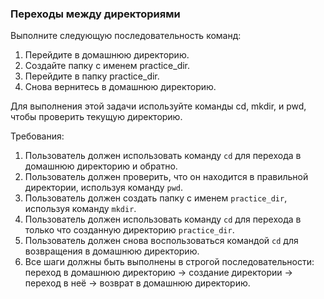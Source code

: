 
### Переходы между директориями

Выполните следующую последовательность команд:

1. Перейдите в домашнюю директорию.
2. Создайте папку с именем practice_dir.
3. Перейдите в папку practice_dir.
4. Снова вернитесь в домашнюю директорию.

Для выполнения этой задачи используйте команды cd, mkdir, и pwd, чтобы проверить текущую директорию.

Требования:
1. Пользователь должен использовать команду `cd` для перехода в домашнюю директорию и обратно.
2. Пользователь должен проверить, что он находится в правильной директории, используя команду `pwd`.
3. Пользователь должен создать папку с именем `practice_dir`, используя команду `mkdir`.
4. Пользователь должен использовать команду `cd` для перехода в только что созданную директорию `practice_dir`.
5. Пользователь должен снова воспользоваться командой `cd` для возвращения в домашнюю директорию.
6. Все шаги должны быть выполнены в строгой последовательности: переход в домашнюю директорию -> создание директории -> переход в неё -> возврат в домашнюю директорию.